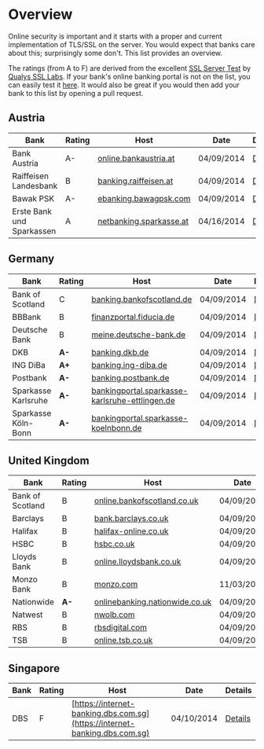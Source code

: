 # Overview

Online security is important and it starts with a proper and current 
implementation of TLS/SSL on the server. You would expect that banks care 
about this; surprisingly some don't. This list provides an overview.

The ratings (from A to F) are derived from the excellent [SSL Server Test](https://www.ssllabs.com/ssltest/) by [Qualys SSL Labs](https://www.ssllabs.com).
If your bank's online banking portal is not on the list, you can easily
test it [here](https://www.ssllabs.com/ssltest/). It would also be great
if you would then add your bank to this list by opening a pull request.

## Austria

| Bank | Rating | Host  | Date | Details |
| ---- | ------ | ----- | ---- | ------- |
| Bank Austria | A- | [online.bankaustria.at](https://online.bankaustria.at) | 04/09/2014 | [Details](https://www.ssllabs.com/ssltest/analyze.html?d=online.bankaustria.at) |
| Raiffeisen Landesbank | B | [banking.raiffeisen.at](https://banking.raiffeisen.at) | 04/09/2014 | [Details](https://www.ssllabs.com/ssltest/analyze.html?d=banking.raiffeisen.at) |
| Bawak PSK | A- | [ebanking.bawagpsk.com](https://ebanking.bawagpsk.com) | 04/09/2014 | [Details](https://www.ssllabs.com/ssltest/analyze.html?d=ebanking.bawagpsk.com) |
| Erste Bank und Sparkassen | A | [netbanking.sparkasse.at](https://netbanking.sparkasse.at) | 04/16/2014 | [Details](https://www.ssllabs.com/ssltest/analyze.html?d=netbanking.sparkasse.at) |

## Germany

| Bank | Rating | Host  | Date | Details |
| ---- | ------ | ----- | ---- | ------- |
| Bank of Scotland | C | [banking.bankofscotland.de](https://banking.bankofscotland.de) | 04/09/2014 | [Details](https://www.ssllabs.com/ssltest/analyze.html?d=banking.bankofscotland.de) |
| BBBank | B | [finanzportal.fiducia.de](https://finanzportal.fiducia.de) | 04/09/2014 | [Details](https://www.ssllabs.com/ssltest/analyze.html?d=finanzportal.fiducia.de) |
| Deutsche Bank | B | [meine.deutsche-bank.de](https://meine.deutsche-bank.de) | 04/09/2014 | [Details](https://www.ssllabs.com/ssltest/analyze.html?d=meine.deutsche-bank.de) |
| DKB | **A-** | [banking.dkb.de](https://banking.dkb.de) | 04/09/2014 | [Details](https://www.ssllabs.com/ssltest/analyze.html?d=banking.dkb.de) |
| ING DiBa | **A+** | [banking.ing-diba.de](https://banking.ing-diba.de) | 04/09/2014 | [Details](https://www.ssllabs.com/ssltest/analyze.html?d=banking.ing-diba.de) |
| Postbank | **A-** | [banking.postbank.de](https://banking.postbank.de) | 04/09/2014 | [Details](https://www.ssllabs.com/ssltest/analyze.html?d=banking.postbank.de) |
| Sparkasse Karlsruhe | **A-** | [bankingportal.sparkasse-karlsruhe-ettlingen.de](https://bankingportal.sparkasse-karlsruhe-ettlingen.de) | 04/09/2014 | [Details](https://www.ssllabs.com/ssltest/analyze.html?d=bankingportal.sparkasse-karlsruhe-ettlingen.de) |
| Sparkasse Köln-Bonn | **A-** | [bankingportal.sparkasse-koelnbonn.de](https://bankingportal.sparkasse-koelnbonn.de) | 04/09/2014 | [Details](https://www.ssllabs.com/ssltest/analyze.html?d=bankingportal.sparkasse-koelnbonn.de) |

## United Kingdom

| Bank | Rating | Host  | Date | Details |
| ---- | ------ | ----- | ---- | ------- |
| Bank of Scotland | B | [online.bankofscotland.co.uk](https://online.bankofscotland.co.uk) | 04/09/2014 | [Details](https://www.ssllabs.com/ssltest/analyze.html?d=online.bankofscotland.co.uk) |
| Barclays | B | [bank.barclays.co.uk](https://bank.barclays.co.uk) | 04/09/2014 | [Details](https://www.ssllabs.com/ssltest/analyze.html?d=bank.barclays.co.uk) |
| Halifax | B | [halifax-online.co.uk](https://halifax-online.co.uk) | 04/09/2014 | [Details](https://www.ssllabs.com/ssltest/analyze.html?d=halifax-online.co.uk) | 
| HSBC | B | [hsbc.co.uk](https://hsbc.co.uk) | 04/09/2014 | [Details](https://www.ssllabs.com/ssltest/analyze.html?d=hsbc.co.uk) |
| Lloyds Bank | B | [online.lloydsbank.co.uk](https://online.lloydsbank.co.uk) | 04/09/2014 | [Details](https://www.ssllabs.com/ssltest/analyze.html?d=online.lloydsbank.co.uk) |
| Monzo Bank | B | [monzo.com](https://monzo.com/) | 11/03/2019 | [Details](https://www.ssllabs.com/ssltest/analyze.html?d=monzo.com) |
| Nationwide | **A-** | [onlinebanking.nationwide.co.uk](https://onlinebanking.nationwide.co.uk) | 04/09/2014 | [Details](https://www.ssllabs.com/ssltest/analyze.html?d=onlinebanking.nationwide.co.uk) |
| Natwest | B | [nwolb.com](https://nwolb.com.com) | 04/09/2014 | [Details](https://www.ssllabs.com/ssltest/analyze.html?d=nwolb.com) |
| RBS | B | [rbsdigital.com](https://rbsdigital.com) | 04/09/2014 | [Details](https://www.ssllabs.com/ssltest/analyze.html?d=rbsdigital.com) |
| TSB | B | [online.tsb.co.uk](https://online.tsb.co.uk) | 04/09/2014 | [Details](https://www.ssllabs.com/ssltest/analyze.html?d=online.tsb.co.uk) |


## Singapore

| Bank | Rating | Host  | Date | Details |
| ---- | ------ | ----- | ---- | ------- |
| DBS | F | [https://internet-banking.dbs.com.sg](https://internet-banking.dbs.com.sg) | 04/10/2014 | [Details](https://www.ssllabs.com/ssltest/analyze.html?d=https%3A%2F%2Finternet-banking.dbs.com.sg) |
